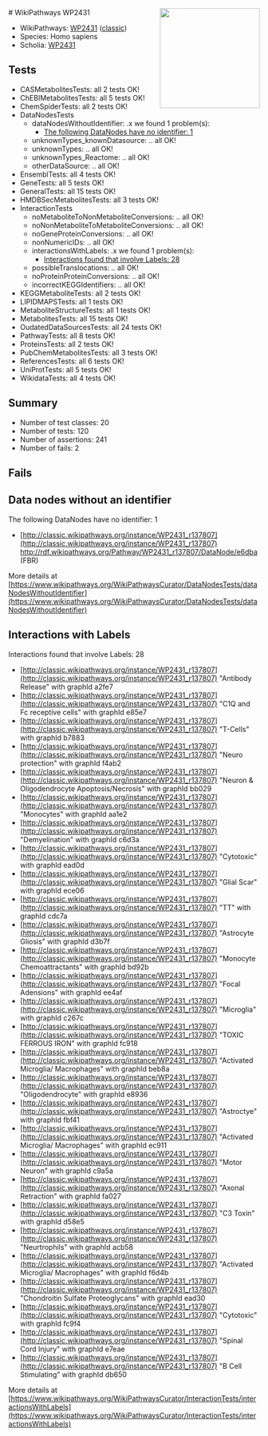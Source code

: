 <img style="float: right; width: 200px" src="https://upload.wikimedia.org/wikipedia/commons/thumb/8/83/Wplogo_with_text_500.png/640px-Wplogo_with_text_500.png" />
# WikiPathways WP2431

* WikiPathways: [WP2431](https://wikipathways.org/pathways/WP2431) ([classic](https://classic.wikipathways.org/instance/WP2431))
* Species: Homo sapiens
* Scholia: [WP2431](https://scholia.toolforge.org/wikipathways/WP2431)
## Tests
* CASMetabolitesTests: all 2 tests OK!
* ChEBIMetabolitesTests: all 5 tests OK!
* ChemSpiderTests: all 2 tests OK!
* DataNodesTests
    * dataNodesWithoutIdentifier: .x we found 1 problem(s):
        * [The following DataNodes have no identifier: 1](#d2d32fa0)
    * unknownTypes_knownDatasource: .. all OK!
    * unknownTypes: .. all OK!
    * unknownTypes_Reactome: .. all OK!
    * otherDataSource: .. all OK!
* EnsemblTests: all 4 tests OK!
* GeneTests: all 5 tests OK!
* GeneralTests: all 15 tests OK!
* HMDBSecMetabolitesTests: all 3 tests OK!
* InteractionTests
    * noMetaboliteToNonMetaboliteConversions: .. all OK!
    * noNonMetaboliteToMetaboliteConversions: .. all OK!
    * noGeneProteinConversions: .. all OK!
    * nonNumericIDs: .. all OK!
    * interactionsWithLabels: .x we found 1 problem(s):
        * [Interactions found that involve Labels: 28](#fe97a8df)
    * possibleTranslocations: .. all OK!
    * noProteinProteinConversions: .. all OK!
    * incorrectKEGGIdentifiers: .. all OK!
* KEGGMetaboliteTests: all 2 tests OK!
* LIPIDMAPSTests: all 1 tests OK!
* MetaboliteStructureTests: all 1 tests OK!
* MetabolitesTests: all 15 tests OK!
* OudatedDataSourcesTests: all 24 tests OK!
* PathwayTests: all 8 tests OK!
* ProteinsTests: all 2 tests OK!
* PubChemMetabolitesTests: all 3 tests OK!
* ReferencesTests: all 6 tests OK!
* UniProtTests: all 5 tests OK!
* WikidataTests: all 4 tests OK!


## Summary

* Number of test classes: 20
* Number of tests: 120
* Number of assertions: 241
* Number of fails: 2

## Fails

<a name="d2d32fa0" />

## Data nodes without an identifier

The following DataNodes have no identifier: 1

* [http://classic.wikipathways.org/instance/WP2431_r137807](http://classic.wikipathways.org/instance/WP2431_r137807) http://rdf.wikipathways.org/Pathway/WP2431_r137807/DataNode/e6dba (FBR)


More details at [https://www.wikipathways.org/WikiPathwaysCurator/DataNodesTests/dataNodesWithoutIdentifier](https://www.wikipathways.org/WikiPathwaysCurator/DataNodesTests/dataNodesWithoutIdentifier)

<a name="fe97a8df" />

## Interactions with Labels

Interactions found that involve Labels: 28

* [http://classic.wikipathways.org/instance/WP2431_r137807](http://classic.wikipathways.org/instance/WP2431_r137807) "Antibody Release" with graphId a2fe7
* [http://classic.wikipathways.org/instance/WP2431_r137807](http://classic.wikipathways.org/instance/WP2431_r137807) "C1Q and Fc receptive cells" with graphId e85e7
* [http://classic.wikipathways.org/instance/WP2431_r137807](http://classic.wikipathways.org/instance/WP2431_r137807) "T-Cells" with graphId b7883
* [http://classic.wikipathways.org/instance/WP2431_r137807](http://classic.wikipathways.org/instance/WP2431_r137807) "Neuro protection" with graphId f4ab2
* [http://classic.wikipathways.org/instance/WP2431_r137807](http://classic.wikipathways.org/instance/WP2431_r137807) "Neuron & 
Oligodendrocyte
Apoptosis/Necrosis" with graphId bb029
* [http://classic.wikipathways.org/instance/WP2431_r137807](http://classic.wikipathways.org/instance/WP2431_r137807) "Monocytes" with graphId aa1e2
* [http://classic.wikipathways.org/instance/WP2431_r137807](http://classic.wikipathways.org/instance/WP2431_r137807) "Demyelination" with graphId c6d3a
* [http://classic.wikipathways.org/instance/WP2431_r137807](http://classic.wikipathways.org/instance/WP2431_r137807) "Cytotoxic" with graphId ead0d
* [http://classic.wikipathways.org/instance/WP2431_r137807](http://classic.wikipathways.org/instance/WP2431_r137807) "Glial Scar" with graphId ece06
* [http://classic.wikipathways.org/instance/WP2431_r137807](http://classic.wikipathways.org/instance/WP2431_r137807) "TT" with graphId cdc7a
* [http://classic.wikipathways.org/instance/WP2431_r137807](http://classic.wikipathways.org/instance/WP2431_r137807) "Astrocyte Gliosis" with graphId d3b7f
* [http://classic.wikipathways.org/instance/WP2431_r137807](http://classic.wikipathways.org/instance/WP2431_r137807) "Monocyte Chemoattractants" with graphId bd92b
* [http://classic.wikipathways.org/instance/WP2431_r137807](http://classic.wikipathways.org/instance/WP2431_r137807) "Focal Adensions" with graphId ee4af
* [http://classic.wikipathways.org/instance/WP2431_r137807](http://classic.wikipathways.org/instance/WP2431_r137807) "Microglia" with graphId c267c
* [http://classic.wikipathways.org/instance/WP2431_r137807](http://classic.wikipathways.org/instance/WP2431_r137807) "TOXIC FERROUS
IRON" with graphId fc918
* [http://classic.wikipathways.org/instance/WP2431_r137807](http://classic.wikipathways.org/instance/WP2431_r137807) "Activated Microglia/
Macrophages" with graphId beb8a
* [http://classic.wikipathways.org/instance/WP2431_r137807](http://classic.wikipathways.org/instance/WP2431_r137807) "Oligodendrocyte" with graphId e8936
* [http://classic.wikipathways.org/instance/WP2431_r137807](http://classic.wikipathways.org/instance/WP2431_r137807) "Astroctye" with graphId fbf41
* [http://classic.wikipathways.org/instance/WP2431_r137807](http://classic.wikipathways.org/instance/WP2431_r137807) "Activated Microglia/
Macrophages" with graphId ec911
* [http://classic.wikipathways.org/instance/WP2431_r137807](http://classic.wikipathways.org/instance/WP2431_r137807) "Motor Neuron" with graphId c9a5a
* [http://classic.wikipathways.org/instance/WP2431_r137807](http://classic.wikipathways.org/instance/WP2431_r137807) "Axonal Retraction" with graphId fa027
* [http://classic.wikipathways.org/instance/WP2431_r137807](http://classic.wikipathways.org/instance/WP2431_r137807) "C3 Toxin" with graphId d58e5
* [http://classic.wikipathways.org/instance/WP2431_r137807](http://classic.wikipathways.org/instance/WP2431_r137807) "Neurtrophils" with graphId acb58
* [http://classic.wikipathways.org/instance/WP2431_r137807](http://classic.wikipathways.org/instance/WP2431_r137807) "Activated Microglia/
Macrophages" with graphId f6d4b
* [http://classic.wikipathways.org/instance/WP2431_r137807](http://classic.wikipathways.org/instance/WP2431_r137807) "Chondroitin Sulfate 
Proteoglycans" with graphId ead30
* [http://classic.wikipathways.org/instance/WP2431_r137807](http://classic.wikipathways.org/instance/WP2431_r137807) "Cytotoxic" with graphId fc9f4
* [http://classic.wikipathways.org/instance/WP2431_r137807](http://classic.wikipathways.org/instance/WP2431_r137807) "Spinal Cord 
Injury" with graphId e7eae
* [http://classic.wikipathways.org/instance/WP2431_r137807](http://classic.wikipathways.org/instance/WP2431_r137807) "B Cell Stimulating" with graphId db650


More details at [https://www.wikipathways.org/WikiPathwaysCurator/InteractionTests/interactionsWithLabels](https://www.wikipathways.org/WikiPathwaysCurator/InteractionTests/interactionsWithLabels)

